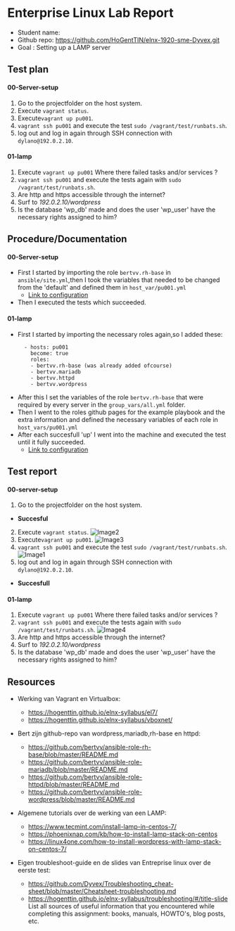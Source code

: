 # Enterprise Linux Lab Report

- Student name: 
- Github repo: <https://github.com/HoGentTIN/elnx-1920-sme-Dyvex.git>
- Goal : Setting up a LAMP server

## Test plan
  #### 00-Server-setup
  1. Go to the projectfolder  on the host system.
  2. Execute `vagrant status`.
  3. Execute`vagrant up pu001`.
  4. `vagrant ssh pu001` and execute the test `sudo /vagrant/test/runbats.sh`.
  5. log out and log in again through SSH connection with `dylano@192.0.2.10`.
  #### 01-lamp
  1. Execute `vagrant up pu001` Where there failed tasks and/or services ?
  2. `vagrant ssh pu001` and execute the tests again with `sudo /vagrant/test/runbats.sh`.
  3. Are http and https accessible through the internet?
  4. Surf to *192.0.2.10/wordpress*
  5. Is the database 'wp_db' made and does the user 'wp_user' have the necessary rights assigned to him?
  
## Procedure/Documentation
   #### 00-Server-setup
   - First I started by importing the role `bertvv.rh-base` in `ansible/site.yml`,then I took the variables that needed to be changed from the 'default' and defined them in `host_var/pu001.yml`
      * [Link to configuration](https://github.com/HoGentTIN/elnx-1920-sme-Dyvex/blob/master/ansible/host_vars/pu001.yml)
   - Then I executed the tests which succeeded.
   #### 01-lamp
   - First I started by importing the necessary roles again,so I added these:
      ```
        - hosts: pu001
          become: true
          roles: 
          - bertvv.rh-base (was already added ofcourse)
          - bertvv.mariadb
          - bertvv.httpd
          - bertvv.wordpress
      ```
   - After this I set the variables of the role `bertvv.rh-base` that were required by every server in the `group_vars/all.yml` folder.
   - Then I went to the roles github pages for the example playbook and the extra information and defined the necessary variables of each role in `host_vars/pu001.yml`
   - After each succesfull 'up' I went into the machine and executed the test until it fully succeeded.
      * [Link to configuration](https://github.com/HoGentTIN/elnx-1920-sme-Dyvex/blob/master/ansible/host_vars/pu001.yml)
      
## Test report
#### 00-server-setup
1. Go to the projectfolder  on the host system.
  * **Succesful**
2. Execute `vagrant status`.
  ![Image2](https://github.com/HoGentTIN/elnx-1920-sme-Dyvex/blob/master/report/Testrapporten/pu001/Uitvoering_vagrantstatus.png)
3. Execute`vagrant up pu001`.
  ![Image3](https://github.com/HoGentTIN/elnx-1920-sme-Dyvex/blob/master/report/Testrapporten/pu001/Uitvoering_vagrantup.png)
4. `vagrant ssh pu001` and execute the test `sudo /vagrant/test/runbats.sh`.
  ![Image1](https://github.com/HoGentTIN/elnx-1920-sme-Dyvex/blob/master/report/Testrapporten/pu001/00-runbats.png)
5. log out and log in again through SSH connection with `dylano@192.0.2.10`.
  * **Succesfull**
#### 01-lamp
1. Execute `vagrant up pu001` Where there failed tasks and/or services ?
2. `vagrant ssh pu001` and execute the tests again with `sudo /vagrant/test/runbats.sh`.
  ![Image4](https://github.com/HoGentTIN/elnx-1920-sme-Dyvex/blob/master/report/Testrapporten/pu001/01-Lamp_runbats.png)
3. Are http and https accessible through the internet?
4. Surf to *192.0.2.10/wordpress*
5. Is the database 'wp_db' made and does the user 'wp_user' have the necessary rights assigned to him?
## Resources
* Werking van Vagrant en Virtualbox:
    - https://hogenttin.github.io/elnx-syllabus/el7/
    - https://hogenttin.github.io/elnx-syllabus/vboxnet/

* Bert zijn github-repo van wordpress,mariadb,rh-base en httpd:
    - https://github.com/bertvv/ansible-role-rh-base/blob/master/README.md
    - https://github.com/bertvv/ansible-role-mariadb/blob/master/README.md
    - https://github.com/bertvv/ansible-role-httpd/blob/master/README.md
    - https://github.com/bertvv/ansible-role-wordpress/blob/master/README.md

* Algemene tutorials over de werking van een LAMP:
    - https://www.tecmint.com/install-lamp-in-centos-7/
    - https://phoenixnap.com/kb/how-to-install-lamp-stack-on-centos
    - https://linux4one.com/how-to-install-wordpress-with-lamp-stack-on-centos-7/

* Eigen troubleshoot-guide en de slides van Entreprise linux over de eerste test:
    - https://github.com/Dyvex/Troubleshooting_cheat-sheet/blob/master/Cheatsheet-troubleshooting.md
    - https://hogenttin.github.io/elnx-syllabus/troubleshooting/#/title-slide
List all sources of useful information that you encountered while completing this assignment: books, manuals, HOWTO's, blog posts, etc.
